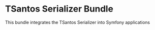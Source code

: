 # TSantos Serializer Bundle

This bundle integrates the TSantos Serializer into Symfony applications

